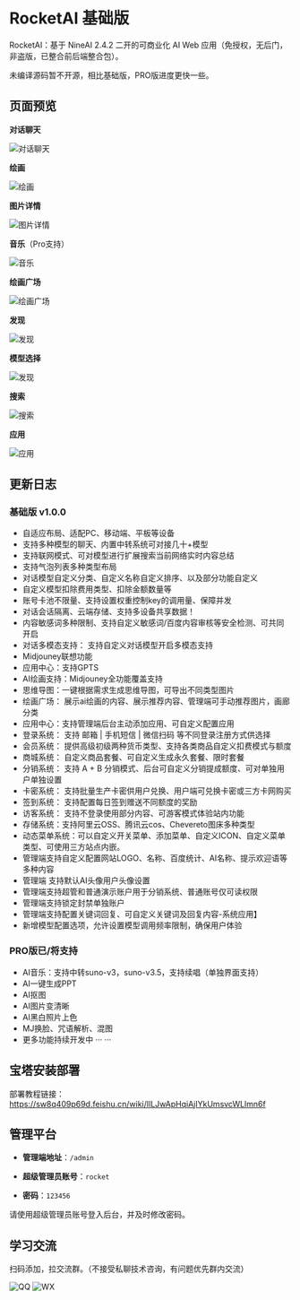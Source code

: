 # RocketAI 基础版

RocketAI：基于 NineAI 2.4.2 二开的可商业化 AI Web 应用（免授权，无后门，非盗版，已整合前后端整合包）。

未编译源码暂不开源，相比基础版，PRO版进度更快一些。

## 页面预览

**对话聊天**

![对话聊天](./assets/对话.png)

**绘画**

![绘画](./assets/绘画.png)

**图片详情**

![图片详情](./assets/图片详情.png)

**音乐**（Pro支持）

![音乐](./assets/音乐.png)

**绘画广场**

![绘画广场](./assets/画廊.png)


**发现**

![发现](./assets/发现.png)

**模型选择**

![发现](./assets/模型选择.png)

**搜索**

![搜索](./assets/搜索.png)

**应用**

![应用](./assets/应用.png)


## 更新日志

### 基础版 v1.0.0

- 自适应布局、适配PC、移动端、平板等设备
- 支持多种模型的聊天、内置中转系统可对接几十+模型
- 支持联网模式、可对模型进行扩展搜索当前网络实时内容总结
- 支持气泡列表多种类型布局
- 对话模型自定义分类、自定义名称自定义排序、以及部分功能自定义
- 自定义模型扣除费用类型、扣除金额数量等
- 账号卡池不限量、支持设置权重控制key的调用量、保障并发
- 对话会话隔离、云端存储、支持多设备共享数据！
- 内容敏感词多种限制、支持自定义敏感词/百度内容审核等安全检测、可共同开启
- 对话多模态支持： 支持自定义对话模型开启多模态支持
- Midjouney联想功能
- 应用中心：支持GPTS
- AI绘画支持：Midjouney全功能覆盖支持
- 思维导图：一键根据需求生成思维导图，可导出不同类型图片
- 绘画广场： 展示ai绘画的内容、展示推荐内容、管理端可手动推荐图片，画廊分类
- 应用中心：支持管理端后台主动添加应用、可自定义配置应用
- 登录系统： 支持 邮箱 | 手机短信 | 微信扫码 等不同登录注册方式供选择
- 会员系统： 提供高级初级两种货币类型、支持各类商品自定义扣费模式与额度
- 商城系统： 自定义商品套餐、可自定义生成永久套餐、限时套餐
- 分销系统： 支持 A + B 分销模式、后台可自定义分销提成额度、可对单独用户单独设置
- 卡密系统： 支持批量生产卡密供用户兑换、用户端可兑换卡密或三方卡网购买
- 签到系统： 支持配置每日签到赠送不同额度的奖励
- 访客系统： 支持不登录使用部分内容、可游客模式体验站内功能
- 存储系统：支持阿里云OSS、腾讯云cos、Chevereto图床多种类型
- 动态菜单系统：可以自定义开关菜单、添加菜单、自定义ICON、自定义菜单类型、可使用三方站点内嵌。
- 管理端支持自定义配置网站LOGO、名称、百度统计、AI名称、提示欢迎语等多种内容
- 管理端 支持默认AI头像用户头像设置
- 管理端支持超管和普通演示账户用于分销系统、普通账号仅可读权限
- 管理端支持锁定封禁单独账户
- 管理端支持配置关键词回复、可自定义关键词及回复内容-系统应用】
- 新增模型配置选项，允许设置模型调用频率限制，确保用户体验

### PRO版已/将支持

- AI音乐：支持中转suno-v3，suno-v3.5，支持续唱（单独界面支持）
- AI一键生成PPT
- AI抠图
- AI图片变清晰
- AI黑白照片上色
- MJ换脸、咒语解析、混图
- 更多功能持续开发中 ··· ···

<!-- <details></details> -->

## 宝塔安装部署

部署教程链接：https://sw8q409p69d.feishu.cn/wiki/IlLJwApHqiAjIYkUmsvcWLlmn6f


## 管理平台

- **管理端地址**：`/admin`


- **超级管理员账号**：`rocket`

- **密码**：`123456`

请使用超级管理员账号登入后台，并及时修改密码。

## 学习交流

扫码添加，拉交流群。（不接受私聊技术咨询，有问题优先群内交流）

![QQ](/assets/790b346aee4d1292a2dd20231a3f89e.jpg)
![WX](/assets/64250871667e20390828678948caaa2.jpg)

